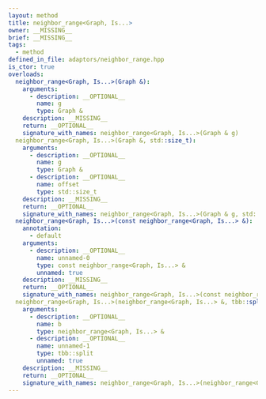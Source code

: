 ```yaml
---
layout: method
title: neighbor_range<Graph, Is...>
owner: __MISSING__
brief: __MISSING__
tags:
  - method
defined_in_file: adaptors/neighbor_range.hpp
is_ctor: true
overloads:
  neighbor_range<Graph, Is...>(Graph &):
    arguments:
      - description: __OPTIONAL__
        name: g
        type: Graph &
    description: __MISSING__
    return: __OPTIONAL__
    signature_with_names: neighbor_range<Graph, Is...>(Graph & g)
  neighbor_range<Graph, Is...>(Graph &, std::size_t):
    arguments:
      - description: __OPTIONAL__
        name: g
        type: Graph &
      - description: __OPTIONAL__
        name: offset
        type: std::size_t
    description: __MISSING__
    return: __OPTIONAL__
    signature_with_names: neighbor_range<Graph, Is...>(Graph & g, std::size_t offset)
  neighbor_range<Graph, Is...>(const neighbor_range<Graph, Is...> &):
    annotation:
      - default
    arguments:
      - description: __OPTIONAL__
        name: unnamed-0
        type: const neighbor_range<Graph, Is...> &
        unnamed: true
    description: __MISSING__
    return: __OPTIONAL__
    signature_with_names: neighbor_range<Graph, Is...>(const neighbor_range<Graph, Is...> &)
  neighbor_range<Graph, Is...>(neighbor_range<Graph, Is...> &, tbb::split):
    arguments:
      - description: __OPTIONAL__
        name: b
        type: neighbor_range<Graph, Is...> &
      - description: __OPTIONAL__
        name: unnamed-1
        type: tbb::split
        unnamed: true
    description: __MISSING__
    return: __OPTIONAL__
    signature_with_names: neighbor_range<Graph, Is...>(neighbor_range<Graph, Is...> & b, tbb::split)
---
```

